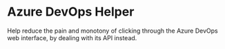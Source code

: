 # Azure DevOps Helper

Help reduce the pain and monotony of clicking through the Azure DevOps web interface, by dealing with its API instead.
